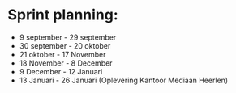 # Sprint planning:
* 9 september - 29 september
* 30 september - 20 oktober
* 21 oktober - 17 November
* 18 November - 8 December
* 9 December - 12 Januari
* 13 Januari - 26 Januari (Oplevering Kantoor Mediaan Heerlen)
